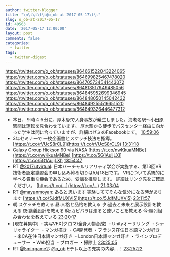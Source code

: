```yaml
---
author: twitter-blogger
title: "\n\t\t\t\t@o_ob at 2017-05-17\t\t"
slug: o_ob-at-2017-05-17
id: 40563
date: '2017-05-17 12:00:00'
layout: post
comments: false
categories:
  - twitter
tags:
  - twitter-digest
---
```


https://twitter.com/o_ob/statuses/864661522043224065 https://twitter.com/o_ob/statuses/864699825467478020 https://twitter.com/o_ob/statuses/864705734541443072 https://twitter.com/o_ob/statuses/864813517949485056 https://twitter.com/o_ob/statuses/864845952699346945 https://twitter.com/o_ob/statuses/864848050145042432 https://twitter.com/o_ob/statuses/864849255516651520 https://twitter.com/o_ob/statuses/864849326446477312  

*   本日、９時４６分に、厚木駅で人身事故が発生しました。海老名駅～小田原駅間は運転を見合わせています。 厚木駅から徒歩でバスセンター経由に向かった学生は間に合っていますが、詳細はゼミのFacebookにて。 [10:59:06](https://twitter.com/o_ob/statuses/864661522043224065)
*   3年セミナーで 一枚企画書とスケッチ技法を指導。 [https://t.co/rVUcS8rCL9](https://t.co/rVUcS8rCL9) [13:31:18](https://twitter.com/o_ob/statuses/864699825467478020)
*   Galaxy Group Hickson 90 via NASA [https://t.co/nwKkuaMNBe](https://t.co/nwKkuaMNBe) [https://t.co/5G1AuljLXl](https://t.co/5G1AuljLXl) [13:54:47](https://twitter.com/o_ob/statuses/864705734541443072)
*   RT [@2017utvirtual](https://twitter.com/2017utvirtual): 日本バーチャルリアリティ学会が実施する、第13回VR技術者認定講習会の申し込み締め切りは5月18日です。 VRについて系統的に学べる貴重な機会であるため、受講を推奨します。 詳細はリンク先をご確認ください。 [https://t.co/…](https://t.co/…) [21:03:04](https://twitter.com/o_ob/statuses/864813517949485056)
*   RT [@mayanmoyan](https://twitter.com/mayanmoyan): あると思います 実験しててそんな気分になる時があります [https://t.co/5JdfMUXVl5](https://t.co/5JdfMUXVl5) [23:11:57](https://twitter.com/o_ob/statuses/864845952699346945)
*   朝:スケッチを教える 昼:人格と品格を教える 夕:過去と未来と展示設計を教える 夜:講義設計を教える 晩:カピバラは走ると速いことを教える 今:順列組み合わせを教えている [23:20:17](https://twitter.com/o_ob/statuses/864848050145042432)
*   [現在募集中] ・実写VFX(クロマ/全身人物合成) ・Unityオーサリング ・シナリオライター ・マンガ描き ・C#開発者 ・フランス在住日本語マンガ好き ・米CA在住日本語マンガ好き ・London日本語マンガ好き ・ラインプロデューサー ・Web担当 ・ブロガー ・掃除士 [23:25:05](https://twitter.com/o_ob/statuses/864849255516651520)
*   RT [@5mingame2](https://twitter.com/5mingame2): [@o_ob](https://twitter.com/o_ob) Eテレ以上の充実の内容…！ [23:25:22](https://twitter.com/o_ob/statuses/864849326446477312)